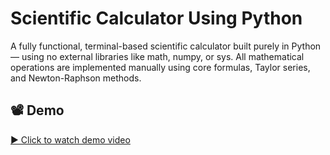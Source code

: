 # Scientific Calculator Using Python
A fully functional, terminal-based scientific calculator built purely in Python — using no external libraries like math, numpy, or sys. 
All mathematical operations are implemented manually using core formulas, Taylor series, and Newton-Raphson methods.

## 📽️ Demo

[▶️ Click to watch demo video](Scientific_Calculator_Using_Python_Demo.mp4)


